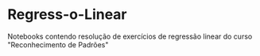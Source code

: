 # Regress-o-Linear
Notebooks contendo resolução de exercícios de regressão linear do curso "Reconhecimento de Padrões"

